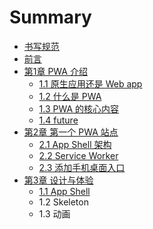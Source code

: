 # Summary

* [书写规范](standard.md)
* [前言](README.md)
* [第1章 PWA 介绍](chapter01.md)
  * [1.1 原生应用还是 Web app](chapter01/11-why.md)
  * [1.2 什么是 PWA](chapter01/12-what.md)
  * [1.3 PWA 的核心内容](chapter01/13-how.md)
  * [1.4 future](chapter01/14-future.md)
* [第2章 第一个 PWA 站点](chapter02.md)
  * [2.1 App Shell 架构](chapter02/21-app-shell.md)
  * [2.2 Service Worker](chapter02/22-service-worker.md)
  * [2.3 添加手机桌面入口](chapter02/23-add-manifest.md)
* [第3章 设计与体验](chapter03.md)
  * [1.1 App Shell](chapter03/11-app-shell.md)
  * 1.2 Skeleton
  * 1.3 动画

